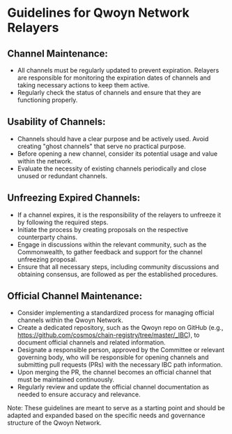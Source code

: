 # Guidelines for Qwoyn Network Relayers

## Channel Maintenance:

- All channels must be regularly updated to prevent expiration. Relayers are responsible for monitoring the expiration dates of channels and taking necessary actions to keep them active.
- Regularly check the status of channels and ensure that they are functioning properly.

## Usability of Channels:

- Channels should have a clear purpose and be actively used. Avoid creating "ghost channels" that serve no practical purpose.
- Before opening a new channel, consider its potential usage and value within the network.
- Evaluate the necessity of existing channels periodically and close unused or redundant channels.

## Unfreezing Expired Channels:

- If a channel expires, it is the responsibility of the relayers to unfreeze it by following the required steps.
- Initiate the process by creating proposals on the respective counterparty chains.
- Engage in discussions within the relevant community, such as the Commonwealth, to gather feedback and support for the channel unfreezing proposal.
- Ensure that all necessary steps, including community discussions and obtaining consensus, are followed as per the established procedures.

## Official Channel Maintenance:

- Consider implementing a standardized process for managing official channels within the Qwoyn Network.
- Create a dedicated repository, such as the Qwoyn repo on GitHub (e.g., https://github.com/cosmos/chain-registry/tree/master/_IBC), to document official channels and related information.
- Designate a responsible person, approved by the Committee or relevant governing body, who will be responsible for opening channels and submitting pull requests (PRs) with the necessary IBC path information.
- Upon merging the PR, the channel becomes an official channel that must be maintained continuously.
- Regularly review and update the official channel documentation as needed to ensure accuracy and relevance.

Note: These guidelines are meant to serve as a starting point and should be adapted and expanded based on the specific needs and governance structure of the Qwoyn Network.